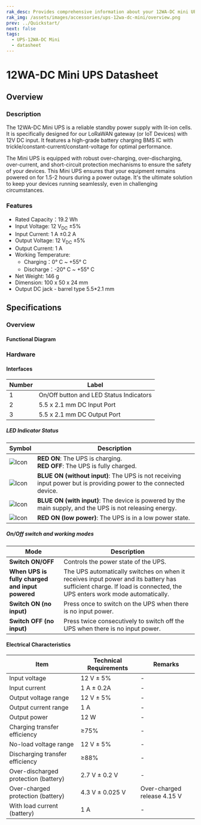 ```yaml
---
rak_desc: Provides comprehensive information about your 12WA-DC mini UPS to help you use it. This information includes technical specifications and characteristics.
rak_img: /assets/images/accessories/ups-12wa-dc-mini/overview.png
prev: ../Quickstart/
next: false
tags:
  - UPS-12WA-DC Mini
  - datasheet
---
```


# 12WA-DC Mini UPS Datasheet

## Overview

### Description

The 12WA-DC Mini UPS is a reliable standby power supply with lit-ion cells. It is specifically designed for our LoRaWAN gateway (or IoT Devices) with 12V DC input. It features a high-grade battery charging BMS IC with trickle/constant-current/constant-voltage for optimal performance.

The Mini UPS is equipped with robust over-charging, over-discharging, over-current, and short-circuit protection mechanisms to ensure the safety of your devices.
This Mini UPS ensures that your equipment remains powered on for 1.5-2 hours during a power outage. It's the ultimate solution to keep your devices running seamlessly, even in challenging circumstances.

### Features

- Rated Capacity：19.2&nbsp;Wh
- Input Voltage: 12&nbsp;V<sub>DC</sub> ±5%
- Input Current: 1&nbsp;A ±0.2 A
- Output Voltage: 12&nbsp;V<sub>DC</sub> ±5%
- Output Current: 1&nbsp;A
- Working Temperature:
  - Charging：0°&nbsp;C ~ +55°&nbsp;C
  - Discharge：-20°&nbsp;C ~ +55°&nbsp;C
- Net Weight: 146&nbsp;g
- Dimension: 100 x 50 x 24&nbsp;mm
- Output DC jack - barrel type 5.5\*2.1&nbsp;mm

## Specifications

### Overview

<rk-img
  src="/assets/images/accessories/ups-12wa-dc-mini/overview.png"
  width="55%"
  caption="UPS 12WA-DC Mini overview"
/>

#### Functional Diagram

<rk-img
  src="/assets/images/accessories/ups-12wa-dc-mini/3.function-diagram.png"
  width="70%"
  caption="UPS 12WA-DC Mini function diagram"
/>

### Hardware

#### Interfaces

<rk-img
  src="/assets/images/accessories/ups-12wa-dc-mini/diagram.png"
  width="75%"
  caption="UPS 12WA-DC Mini interfaces"
/>

| Number | Label                                   |
| ------ | --------------------------------------- |
| 1      | On/Off button and LED Status Indicators |
| 2      | 5.5 x 2.1&nbsp;mm DC Input Port         |
| 3      | 5.5 x 2.1&nbsp;mm DC Output Port        |

##### LED Indicator Status

| Symbol                                                                 | Description                                                                                                       |
| ---------------------------------------------------------------------- | ----------------------------------------------------------------------------------------------------------------- |
| ![Icon](/assets/images/accessories/ups-12wa-dc-mini/lightning.png)     | **RED ON**: The UPS is charging.<br>**RED OFF**: The UPS is fully charged.                                        |
| ![Icon](/assets/images/accessories/ups-12wa-dc-mini/full_battery.png)  | **BLUE ON (without input)**: The UPS is not receiving input power but is providing power to the connected device. |
| ![Icon](/assets/images/accessories/ups-12wa-dc-mini/socket.png)        | **BLUE ON (with input)**: The device is powered by the main supply, and the UPS is not releasing energy.          |
| ![Icon](/assets/images/accessories/ups-12wa-dc-mini/empty_battery.png) | **RED ON (low power)**: The UPS is in a low power state.                                                          |

##### On/Off switch and working modes

| Mode                                            | Description                                                                                                                                                         |
| ----------------------------------------------- | ------------------------------------------------------------------------------------------------------------------------------------------------------------------- |
| **Switch ON/OFF**                               | Controls the power state of the UPS.                                                                                                                                |
| **When UPS is fully charged and input powered** | The UPS automatically switches on when it receives input power and its battery has sufficient charge. If load is connected, the UPS enters work mode automatically. |
| **Switch ON (no input)**                        | Press once to switch on the UPS when there is no input power.                                                                                                       |
| **Switch OFF (no input)**                       | Press twice consecutively to switch off the UPS when there is no input power.                                                                                       |

#### Electrical Characteristics

| Item                                 | Technical Requirements | Remarks                          |
| ------------------------------------ | ---------------------- | -------------------------------- |
| Input voltage                        | 12&nbsp;V ± 5%         | -                                |
| Input current                        | 1&nbsp;A ± 0.2A        | -                                |
| Output voltage range                 | 12&nbsp;V ± 5%         | -                                |
| Output current range                 | 1&nbsp;A               | -                                |
| Output power                         | 12&nbsp;W              | -                                |
| Charging transfer efficiency         | ≥75%                   | -                                |
| No-load voltage range                | 12&nbsp;V ± 5%         | -                                |
| Discharging transfer efficiency      | ≥88%                   | -                                |
| Over-discharged protection (battery) | 2.7&nbsp;V ± 0.2 V     | -                                |
| Over-charged protection (battery)    | 4.3&nbsp;V ± 0.025 V   | Over-charged release 4.15&nbsp;V |
| With load current (battery)          | 1&nbsp;A               | -                                |
